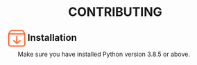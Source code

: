  <h1 align="center">CONTRIBUTING</h1>
 <img align="left" src="static\img\install2.png" width="50px" height="50px" />

## Installation

&nbsp;&nbsp;&nbsp;&nbsp;&nbsp;&nbsp; Make sure you have installed Python version 3.8.5 or above.